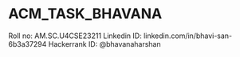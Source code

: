 # ACM_TASK_BHAVANA
Roll no: AM.SC.U4CSE23211
Linkedin ID: linkedin.com/in/bhavi-san-6b3a37294
Hackerrank ID: @bhavanaharshan
